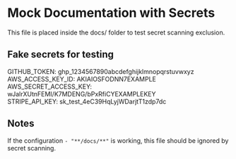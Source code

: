 # Mock Documentation with Secrets

This file is placed inside the docs/ folder to test secret scanning exclusion.

## Fake secrets for testing

GITHUB_TOKEN: ghp_1234567890abcdefghijklmnopqrstuvwxyz  
AWS_ACCESS_KEY_ID: AKIAIOSFODNN7EXAMPLE  
AWS_SECRET_ACCESS_KEY: wJalrXUtnFEMI/K7MDENG/bPxRfiCYEXAMPLEKEY  
STRIPE_API_KEY: sk_test_4eC39HqLyjWDarjtT1zdp7dc  

## Notes
If the configuration `- "**/docs/**"` is working, this file should be ignored by secret scanning.
